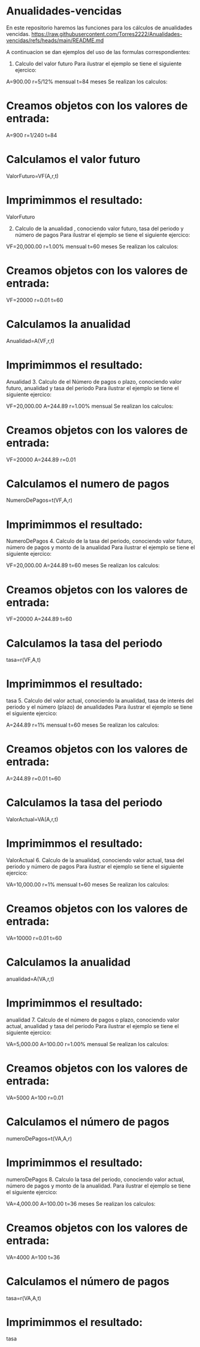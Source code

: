 # Anualidades-vencidas 
En este repositorio haremos las funciones para los cálculos de anualidades vencidas. 
https://raw.githubusercontent.com/Torres2222/Anualidades-vencidas/refs/heads/main/README.md

A continuacion se dan ejemplos del uso de las formulas correspondientes:

1. Calculo del valor futuro
Para ilustrar el ejemplo se tiene el siguiente ejercico:

A=900.00 
r=5/12% mensual 
t=84 meses
Se realizan los calculos:
# Creamos objetos con los valores de entrada:
A=900
r=1/240
t=84
# Calculamos el valor futuro
ValorFuturo=VF(A,r,t)
# Imprimimmos el resultado: 
ValorFuturo

2. Calculo de la anualidad , conociendo valor futuro, tasa del periodo y número de pagos
Para ilustrar el ejemplo se tiene el siguiente ejercico:

VF=20,000.00 
r=1.00% mensual 
t=60 meses
Se realizan los calculos:

# Creamos objetos con los valores de entrada:
VF=20000
r=0.01
t=60
# Calculamos la anualidad
Anualidad=A(VF,r,t)
# Imprimimmos el resultado: 
Anualidad
3. Calculo de el Número de pagos o plazo, conociendo valor futuro, anualidad y tasa del periodo
Para ilustrar el ejemplo se tiene el siguiente ejercico:

VF=20,000.00 
A=244.89 
r=1.00% mensual
Se realizan los calculos:

# Creamos objetos con los valores de entrada:
VF=20000
A=244.89
r=0.01
# Calculamos el numero de pagos
NumeroDePagos=t(VF,A,r)
# Imprimimmos el resultado: 
NumeroDePagos
4. Calculo de la tasa del periodo, conociendo valor futuro, número de pagos y monto de la anualidad
Para ilustrar el ejemplo se tiene el siguiente ejercico:

VF=20,000.00 
A=244.89 
t=60 meses
Se realizan los calculos:

# Creamos objetos con los valores de entrada:
VF=20000
A=244.89
t=60
# Calculamos la tasa del periodo
tasa=r(VF,A,t)
# Imprimimmos el resultado: 
tasa
5. Calculo del valor actual, conociendo la anualidad, tasa de interés del periodo y el número (plazo) de anualidades
Para ilustrar el ejemplo se tiene el siguiente ejercico:

A=244.89 
r=1% mensual 
t=60 meses
Se realizan los calculos:

# Creamos objetos con los valores de entrada:
A=244.89
r=0.01
t=60
# Calculamos la tasa del periodo
ValorActual=VA(A,r,t)
# Imprimimmos el resultado: 
ValorActual
6. Calculo de la anualidad, conociendo valor actual, tasa del periodo y número de pagos
Para ilustrar el ejemplo se tiene el siguiente ejercico:

VA=10,000.00 
r=1% mensual 
t=60 meses
Se realizan los calculos:

# Creamos objetos con los valores de entrada:
VA=10000
r=0.01
t=60
# Calculamos la anualidad
anualidad=A(VA,r,t)
# Imprimimmos el resultado: 
anualidad
7. Calculo de el número de pagos o plazo, conociendo valor actual, anualidad y tasa del periodo
Para ilustrar el ejemplo se tiene el siguiente ejercico:

VA=5,000.00 
A=100.00 
r=1.00% mensual
Se realizan los calculos:

# Creamos objetos con los valores de entrada:
VA=5000
A=100
r=0.01
# Calculamos el número de pagos
numeroDePagos=t(VA,A,r)
# Imprimimmos el resultado: 
numeroDePagos
8. Calculo la tasa del periodo, conociendo valor actual, número de pagos y monto de la anualidad.
Para ilustrar el ejemplo se tiene el siguiente ejercico:

VA=4,000.00 
A=100.00 
t=36 meses
Se realizan los calculos:

# Creamos objetos con los valores de entrada:
VA=4000
A=100
t=36
# Calculamos el número de pagos
tasa=r(VA,A,t)
# Imprimimmos el resultado: 
tasa
